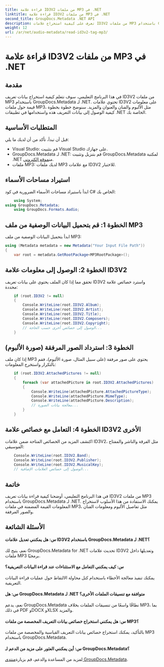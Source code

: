 ```yaml
---
title: قراءة علامة ID3V2 من ملفات MP3 في .NET
linktitle: قراءة علامة ID3V2 من ملفات MP3 في .NET
second_title: GroupDocs.Metadata .NET API
description: تعرف على كيفية استخراج علامات ID3V2 من ملفات MP3 باستخدام GroupDocs.Metadata لـ .NET. الوصول إلى الألبوم والفنان والمزيد برمجيًا.
weight: 12
url: /ar/net/audio-metadata/read-id3v2-tag-mp3/
---
```


# قراءة علامة ID3V2 من ملفات MP3 في .NET

## مقدمة
في هذا البرنامج التعليمي، سوف نتعلم كيفية استخراج بيانات تعريف ID3V2 من ملفات MP3 باستخدام GroupDocs.Metadata لـ .NET. تحتوي علامات ID3V2 على معلومات قيمة حول ملفات MP3، مثل الألبوم والفنان والعنوان والمزيد. سنوضح خطوة بخطوة كيفية الوصول إلى بيانات التعريف هذه واستخدامها في تطبيقات .NET الخاصة بك.
## المتطلبات الأساسية
قبل أن تبدأ، تأكد من أن لديك ما يلي:
- Visual Studio: قم بتثبيت Visual Studio على جهازك.
-  GroupDocs.Metadata لـ .NET: قم بتنزيل وتثبيت GroupDocs.Metadata لمكتبة .NET من[موقع إلكتروني](https://releases.groupdocs.com/metadata/net/).
- ملفات MP3: لديك ملفات MP3 مع علامات ID3V2 للاختبار.

## استيراد مساحات الأسماء
ابدأ باستيراد مساحات الأسماء الضرورية في كود C# الخاص بك:
```csharp
    using System;
using GroupDocs.Metadata;
    using GroupDocs.Formats.Audio;
```
## الخطوة 1: قم بتحميل البيانات الوصفية من ملف MP3
ابدأ بتحميل البيانات الوصفية من ملف MP3:
```csharp
using (Metadata metadata = new Metadata("Your Input File Path"))
{
    var root = metadata.GetRootPackage<MP3RootPackage>();
```
## الخطوة 2: الوصول إلى معلومات علامة ID3V2
تحقق مما إذا كان الملف يحتوي على بيانات تعريف ID3V2 واسترد خصائص علامة محددة:
```csharp
    if (root.ID3V2 != null)
    {
        Console.WriteLine(root.ID3V2.Album);
        Console.WriteLine(root.ID3V2.Artist);
        Console.WriteLine(root.ID3V2.Title);
        Console.WriteLine(root.ID3V2.Composers);
        Console.WriteLine(root.ID3V2.Copyright);
        // الوصول إلى خصائص أخرى حسب الحاجة...
    }
```
## الخطوة 3: استرداد الصور المرفقة (صورة الألبوم)
إذا كان ملف MP3 يحتوي على صور مرفقة (على سبيل المثال، صورة الألبوم)، فقم بالتكرار واستخرج المعلومات:
```csharp
    if (root.ID3V2.AttachedPictures != null)
    {
        foreach (var attachedPicture in root.ID3V2.AttachedPictures)
        {
            Console.WriteLine(attachedPicture.AttachedPictureType);
            Console.WriteLine(attachedPicture.MimeType);
            Console.WriteLine(attachedPicture.Description);
            // معالجة بيانات الصورة...
        }
    }
```
## الخطوة 4: التعامل مع خصائص علامة ID3V2 الأخرى
اكتشف المزيد من الخصائص المتاحة ضمن علامات ID3V2، مثل الفرقة والناشر والمفتاح الموسيقي:
```csharp
    Console.WriteLine(root.ID3V2.Band);
    Console.WriteLine(root.ID3V2.Publisher);
    Console.WriteLine(root.ID3V2.MusicalKey);
    // الوصول إلى خصائص العلامات الإضافية...
```

## خاتمة
في هذا البرنامج التعليمي، أوضحنا كيفية قراءة بيانات تعريف ID3V2 من ملفات MP3 باستخدام GroupDocs.Metadata لـ .NET. يمكنك الاستفادة من هذا الأسلوب لاستخراج المعلومات القيمة المضمنة في ملفات MP3، مثل تفاصيل الألبوم ومعلومات الفنان والصور المرفقة.

## الأسئلة الشائعة
#### س: هل يمكنني تعديل علامات ID3V2 باستخدام GroupDocs.Metadata لـ .NET؟
نعم، يتيح لك GroupDocs.Metadata for .NET تحديث علامات ID3V2 وتعديلها داخل ملفات MP3 برمجيًا.
#### س: كيف يمكنني التعامل مع الاستثناءات عند قراءة البيانات التعريفية؟
يمكنك تنفيذ معالجة الأخطاء باستخدام كتل محاولة الالتقاط حول عمليات قراءة البيانات التعريفية.
#### س: هل GroupDocs.Metadata لـ .NET متوافقة مع تنسيقات الملفات الأخرى؟
نعم، يدعم GroupDocs.Metadata نطاقًا واسعًا من تنسيقات الملفات بخلاف MP3، بما في ذلك PDF وDOCX وXLSX والمزيد.
#### س: هل يمكنني استخراج خصائص بيانات التعريف المخصصة من ملفات MP3؟
بالتأكيد، يمكنك استخراج خصائص بيانات التعريف القياسية والمخصصة من ملفات MP3 باستخدام GroupDocs.Metadata.
#### س: أين يمكنني العثور على مزيد من الدعم لـ GroupDocs.Metadata؟
 لمزيد من المساعدة والدعم، قم بزيارة[منتدى GroupDocs.Metadata](https://forum.groupdocs.com/c/metadata/14).